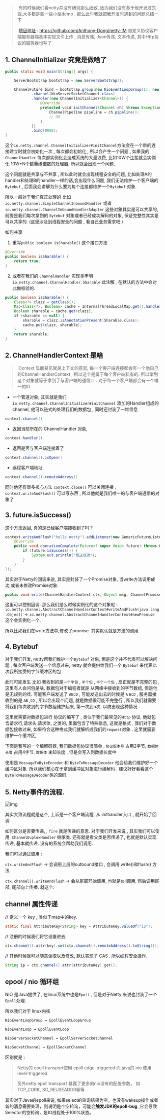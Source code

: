 
> ​	有的时候我们看netty并没有研究那么细致, 因为我们没有基于他开发过东西,大多都是些一些小型demo , 那么此时我就把我开发时遇到的问题总结一下 
>
> ​	[项目地址](https://github.com/Anthony-Dong/netty-IM) : https://github.com/Anthony-Dong/netty-IM  自定义协议客户端服务器端基本实现文件上传 , 消息传递, Json传递, 文本传递, 其中Http协议的服务器也写了

## 1.  ChannelInitializer<T> 究竟是做啥了

```java
public static void main(String[] args) {

    ServerBootstrap bootstrap = new ServerBootstrap();

    ChannelFuture bind = bootstrap.group(new NioEventLoopGroup(1), new NioEventLoopGroup(4))
            .channel(NioServerSocketChannel.class)
            .handler(new ChannelInitializer<Channel>() {
                @Override
                protected void initChannel(Channel ch) throws Exception {
                    ChannelPipeline pipeline = ch.pipeline();
                    // DO            
                }
            })
            .bind(8888);
}
```

这个`io.netty.channel.ChannelInitializer#initChannel`方法会在一个新的连接建立时就会初始化一次 , 每次都会初始化 ,  所以会产生一个问题 , 如果我的`ChannelHandler` 每次都实例化会造成系统的大量浪费, 比如10W个连接就会实例化 10W*N个数量级倍数的处理器, 所以就会出现一个问题, 

这个问题就是共享与不共享 , 所以此时就会出现线程安全的问题, 比如处理A的handler和处理B的handler一样的话,会出现什么问题, 我们无法维护一个客户端的 `Bytebuf` , 后面我会讲解为什么要为每个连接都维护一个`Bytebuf` 对象.  

所以一般对于我们真正处理的 比如 `io.netty.channel.SimpleChannelInboundHandler` 或者 `io.netty.channel.ChannelInboundHandlerAdapter` 这些对象其实是可以共享的, 前提是我们每次拿到的 `Bytebuf` 对象或者已经成功解码的对象, 保证完整性其实是可以共享的. (这里涉及到线程安全的问题 , 看自己业务需求吧 )

如何共享

1) 重写`public boolean isSharable()`  这个接口方法

```java
@Override
public boolean isSharable() {
    return true;
}
```

2) 或者在我们的 `ChannelHandler` 实现类申明 `io.netty.channel.ChannelHandler.Sharable` 此注解 , 在默认的方法中会对此做校验的. 

```java
public boolean isSharable() {
    Class<?> clazz = getClass();
    Map<Class<?>, Boolean> cache = InternalThreadLocalMap.get().handlerSharableCache();
    Boolean sharable = cache.get(clazz);
    if (sharable == null) {
        sharable = clazz.isAnnotationPresent(Sharable.class);
        cache.put(clazz, sharable);
    }
    return sharable;
}
```



## 2. ChannelHandlerContext 是啥

> ​	Context 显而易见就是上下文的意思, 每一个客户端连接都会有一个他自己的ChannelHandlerContext   , 所以这个是属于每个客户端私有的.  所以拿到这个对象就等于拿到了与客户端的通信口 .  对于每一个客户端都会有一个唯一的ID . 

- 一个管道对象, 其实就是我们`io.netty.channel.ChannelInitializer#initChannel` 添加的Handler组成的channel, 他可以链式的处理我们的数据包 , 同时还封装了一堆信息

```java
context.channel() 
```

- 返回当前所在的 ChannelHandler 对象,

```java
context.handler()
```

- 返回是否与客户端连接着了

```java
context.channel().isOpen()
```

- 远程客户端地址

```java
context.channel().remoteAddress()
```

同时他还有很多核心方法 `context.close()` 可以关闭连接 , `context.writeAndFlush()` 可以写东西 , 所以他就是我们唯一的与客户端通信的对象了

## 3. future.isSuccess()

这个方法返回, 真的是已经客户端接收到了吗 ? 

```java
context.writeAndFlush("hello netty").addListener(new GenericFutureListener<Future<? super Void>>() {
    @Override
    public void operationComplete(Future<? super Void> future) throws Exception {
        if (future.isSuccess()) {
            System.out.println("发送成功");
        }
    }
});
```



其实对于Netty的回调来说, 其实是封装了一个Promise对象, 当write方法调用成功,或者未修改Promise对象. 

```java
public void write(ChannelHandlerContext ctx, Object msg, ChannelPromise promise) throws Exception {....}
```

这里可以控制回调. 那么我们是么时候实例化的这个对象呢 :  `io.netty.channel.AbstractChannelHandlerContext#writeAndFlush(java.lang.Object)` -> `io.netty.channel.AbstractChannelHandlerContext#newPromise` 这个会实例化一个. 

所以比如我们在write方法中,修改了promise. 其实默认就是方法的调用.

## 4. Bytebuf

对于我们开发, netty帮我们维护一个`Bytebuf` 对象, 但是这个并不代表可以解决问题 , 每次客户端发送一个信息过来, netty 就会提供给我们一个 `Bytebuf` 来代表此次我所接受的字节缓冲区的包

此时可能发生 比如 我收到的是`一个半包` , `半个包` , `半个一个包` , 反正就是不完整的包 , 这里有人会问包是啥, 数据包对于编程者就是 从网络中接收到的字节数组, 但是他是无规则的哇.  可能客户端发送了 `ABCD` , 可能发送出去的时候是 `A` `BCD` , 服务器接收到的是 `AB` ,`CD` , 所以会出现个问题, 就是数据很可能不完整行  , 所以我们就需要将我们每次收到的字节数组维护起来, 第一次到n次, 以防出现这种情况 . 

这里就需要对数据包进行 协议的编写了 , 类似于我们最常见的`Http` 协议, 他就包含请求行,请求头,请求体, 之类的, 里面包含了特殊信息, 这就是格式 , 我们对于数据包接收过来, 如果符合这种格式我们就解析成我们的`request`对象 . 这里就需要维护一个缓冲区, 

下面是我写的一个编解码器, 我们数据包协议很简单 , `协议版本号` 占用2字节, `数据体长度` 占用4字节, `数据体` 未知长度 , 但是会写入到数据长度中

使用是 `MessageToByteEncoder` 和 `ByteToMessageDecoder` 他会给我们维护好一个缓冲区对象. 所以我们核心在于拿到缓冲区对象进行编解码 . 建议好好看看这个`ByteToMessageDecoder`类的源码.





## 5. Netty事件的流程. 

![img](https://tyut.oss-accelerate.aliyuncs.com/image/2020-20-22/dd6eee32-218d-488c-931f-464ad5791884.png)

 其实大致流程就是这个, 上诉是一个客户端流程, 从 inithandler入口 , 就开始了回调. 

如何区分是否要传递, , `fire` 就是传递的意思. 对于我们开发来说 , 其实我们可以使用. `ChannelDuplexHandler` 继承类.  还有就是看父类是否传递了, 也就是默认实现传递, 基本就传递. 没有的系统会帮助我们调用. 



我们可以通过调用 : 

`ctx.writeAndFlush` -> 会调用上层的outbound接口 , 会调用 write()和flush() 方法.

  `ctx.channel().writeAndFlush` -> 会从尾部开始调用, 也就是tail调用, 然后调用尾部, 尾部向上传播. 就这个. 



## channel 属性传递

// 定义一个 key , 类似于map中的key.

```java
static final AttributeKey<String> key = AttributeKey.valueOf("ip");
```

// 注册的时候我们将它设置进去. 

```java
ctx.channel().attr(key).set(ctx.channel().remoteAddress().toString());
```

// 其他时候就可以随意读取以及修改, 默认实现了 CAS . 所以线程安全操作.  

```java
String ip = ctx.channel().attr(attributeKey).get();
```



## epool / nio 循环组

NIO 是Java提供了, 在linux系统中也是`Epoll` , 但是对于Netty 来说也封装了一个`Epoll`处理. 

所以我们对于 linux内核 

```java
NioEventLoopGroup → EpollEventLoopGroup

NioEventLoop → EpollEventLoop

NioServerSocketChannel → EpollServerSocketChannel

NioSocketChannel → EpollSocketChannel
```

区别就是 : 

> Netty的 epoll transport使用 epoll edge-triggered 而 java的 nio 使用 level-triggered.
>
> 另外netty epoll transport 暴露了更多的nio没有的配置参数， 如 TCP_CORK, SO_REUSEADDR等等



其实对于Java的epoll来说,  如果select的轮询结果为空，也没有wakeup操作或者新的消息需要处理，则说明是个空轮询，可能会**触发JDK的epoll-bug** ,它会导致Selector的空轮询，是IO线程处于100%状态。